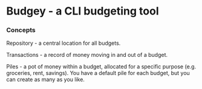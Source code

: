 # Budgey - a CLI budgeting tool

### Concepts 
Repository - a central location for all budgets.

Transactions - a record of money moving in and out of a budget.

Piles - a pot of money within a budget, allocated for a specific purpose (e.g. groceries, rent, savings). 
You have a default pile for each budget, but you can create as many as you like.


